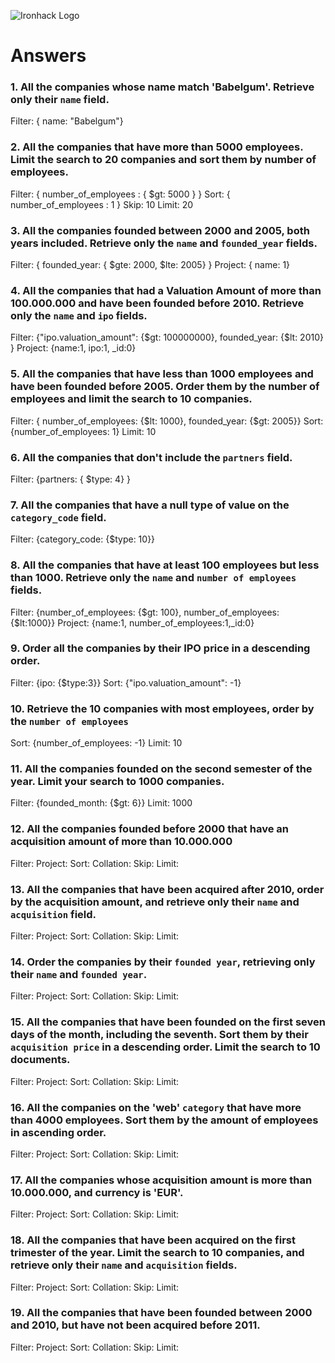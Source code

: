![Ironhack Logo](https://i.imgur.com/1QgrNNw.png)

# Answers

### 1. All the companies whose name match 'Babelgum'. Retrieve only their `name` field.

Filter: { name: "Babelgum"}

### 2. All the companies that have more than 5000 employees. Limit the search to 20 companies and sort them by **number of employees**.

Filter: { number_of_employees : { $gt: 5000 } }
Sort: { number_of_employees : 1 }
Skip: 10
Limit: 20

### 3. All the companies founded between 2000 and 2005, both years included. Retrieve only the `name` and `founded_year` fields.

Filter: { founded_year: { $gte: 2000, $lte: 2005} }
Project: { name: 1}

### 4. All the companies that had a Valuation Amount of more than 100.000.000 and have been founded before 2010. Retrieve only the `name` and `ipo` fields.

Filter: {"ipo.valuation_amount": {$gt: 100000000}, founded_year: {$lt: 2010} }
Project: {name:1, ipo:1, \_id:0}

### 5. All the companies that have less than 1000 employees and have been founded before 2005. Order them by the number of employees and limit the search to 10 companies.

Filter: { number_of_employees: {$lt: 1000}, founded_year: {$gt: 2005}}
Sort: {number_of_employees: 1}
Limit: 10

### 6. All the companies that don't include the `partners` field.

Filter: {partners: { $type: 4} }

### 7. All the companies that have a null type of value on the `category_code` field.

Filter: {category_code: {$type: 10}}

### 8. All the companies that have at least 100 employees but less than 1000. Retrieve only the `name` and `number of employees` fields.

Filter: {number_of_employees: {$gt: 100}, number_of_employees: {$lt:1000}}
Project: {name:1, number_of_employees:1,\_id:0}

### 9. Order all the companies by their IPO price in a descending order.

Filter: {ipo: {$type:3}}
Sort: {"ipo.valuation_amount": -1}

### 10. Retrieve the 10 companies with most employees, order by the `number of employees`

Sort: {number_of_employees: -1}
Limit: 10

### 11. All the companies founded on the second semester of the year. Limit your search to 1000 companies.

Filter: {founded_month: {$gt: 6}}
Limit: 1000

### 12. All the companies founded before 2000 that have an acquisition amount of more than 10.000.000

Filter:
Project:
Sort:
Collation:
Skip:
Limit:

### 13. All the companies that have been acquired after 2010, order by the acquisition amount, and retrieve only their `name` and `acquisition` field.

Filter:
Project:
Sort:
Collation:
Skip:
Limit:

### 14. Order the companies by their `founded year`, retrieving only their `name` and `founded year`.

Filter:
Project:
Sort:
Collation:
Skip:
Limit:

### 15. All the companies that have been founded on the first seven days of the month, including the seventh. Sort them by their `acquisition price` in a descending order. Limit the search to 10 documents.

Filter:
Project:
Sort:
Collation:
Skip:
Limit:

### 16. All the companies on the 'web' `category` that have more than 4000 employees. Sort them by the amount of employees in ascending order.

Filter:
Project:
Sort:
Collation:
Skip:
Limit:

### 17. All the companies whose acquisition amount is more than 10.000.000, and currency is 'EUR'.

Filter:
Project:
Sort:
Collation:
Skip:
Limit:

### 18. All the companies that have been acquired on the first trimester of the year. Limit the search to 10 companies, and retrieve only their `name` and `acquisition` fields.

Filter:
Project:
Sort:
Collation:
Skip:
Limit:

### 19. All the companies that have been founded between 2000 and 2010, but have not been acquired before 2011.

Filter:
Project:
Sort:
Collation:
Skip:
Limit:
